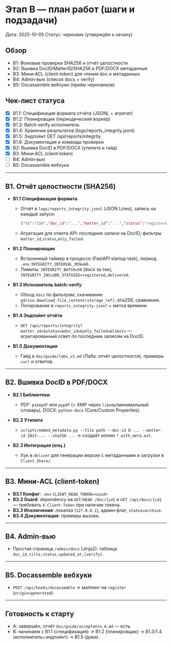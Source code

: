 # Этап B — план работ (шаги и подзадачи)

Дата: 2025-10-05
Статус: черновик (утверждён к началу)

## Обзор
- B1: Фоновые проверки SHA256 и отчёт целостности
- B2: Вшивка DocID/MatterID/SHA256 в PDF/DOCX метаданные
- B3: Мини‑ACL (client-token) для чтения doc и метаданных
- B4: Admin‑вью (список docs + verify)
- B5: Docassemble вебхуки (приём черновиков)

## Чек-лист статуса
- [x] B1.1: Спецификация формата отчёта (JSONL + агрегат)
- [x] B1.2: Планировщик (периодический воркер)
- [x] B1.3: Batch‑verify исполнитель
- [x] B1.4: Хранение результатов (logs/reports_integrity.jsonl)
- [x] B1.5: Эндпойнт GET /api/reports/integrity
- [x] B1.6: Документация и команды проверки
- [x] B2: Вшивка DocID в PDF/DOCX (утилита и гайд)
- [x] B3: Мини‑ACL (client‑token)
- [ ] B4: Admin‑вью
- [ ] B5: Docassemble вебхуки

---

## B1. Отчёт целостности (SHA256)

- **B1.1 Спецификация формата**
  - Отчёт в `logs/reports_integrity.jsonl` (JSON Lines), запись на каждый запуск:
    ```json
    {"ts":"ISO","doc_id":"...","matter_id":"...","status":"registered|delivered|archived","result":{"match":true,"sha256_current":"...","sha256_stored":"..."}}
    ```
  - Агрегация для ответа API: последние записи на DocID; фильтры `matter_id`,`status`,`only_failed`.

- **B1.2 Планировщик**
  - Встроенный таймер в процессе (FastAPI startup task), период `.env` `INTEGRITY_INTERVAL_MIN=60`.
  - Лимиты: `INTEGRITY_BATCH=50` (docs за тик), `INTEGRITY_INCLUDE_STATUSES=registered,delivered`.

- **B1.3 Исполнитель batch‑verify**
  - Обход `docs` по фильтрам; скачивание `gdrive.download_file_content(storage_ref)`; sha256; сравнение.
  - Логирование в `reports_integrity.jsonl` + метка времени.

- **B1.4 Эндпойнт отчёта**
  - `GET /api/reports/integrity?matter_id=&status=&doc_id=&only_failed=&limit=` — агрегированный ответ по последним записям на DocID.

- **B1.5 Документация**
  - Гайд в `doc/guide/labs_v1.md` (Лаба: отчёт целостности), примеры `curl` и ответов.

---

## B2. Вшивка DocID в PDF/DOCX

- **B2.1 Библиотеки**
  - PDF: `pikepdf` или `pypdf` (+ XMP через `libxmp`/минимальный словарь), DOCX: `python-docx` (Core/Custom Properties).

- **B2.2 Утилита**
  - `scripts/embed_metadata.py --file path --doc-id D-... --matter-id 2023-... --sha256 ...` → создаёт копию `*_with_meta.ext`.

- **B2.3 Интеграция (опц.)**
  - Хук в `deliver` для генерации версии с метаданными и загрузки в `Client_Share/`.

---

## B3. Мини‑ACL (client-token)

- **B3.1 Конфиг**: `.env` `CLIENT_READ_TOKEN=<uuid>`
- **B3.2 Guard**: dependency на `GET/HEAD /doc/{id}` и `GET /api/docs/{id}` — требовать `X-Client-Token` при наличии токена.
- **B3.3 Исключения**: локалка (`127.0.0.1`), админ‑флаг, `status=archive`.
- **B3.4 Документация**: примеры вызова.

---

## B4. Admin‑вью

- Простая страница `/admin/docs` (Jinja2): таблица `doc_id,title,status,updated_at,[verify]`.

---

## B5. Docassemble вебхуки

- `POST /api/hooks/docassemble` → маппинг на `register` (`origin=generated`).

---

## Готовность к старту
- A: завершён, отчёт `doc/guide/acceptance_A.md` — есть.
- B: начинаем с B1.1 (спецификация) → B1.2 (планировщик) → B1.3/1.4 (исполнитель+эндпойнт) → B1.5 (доки).
